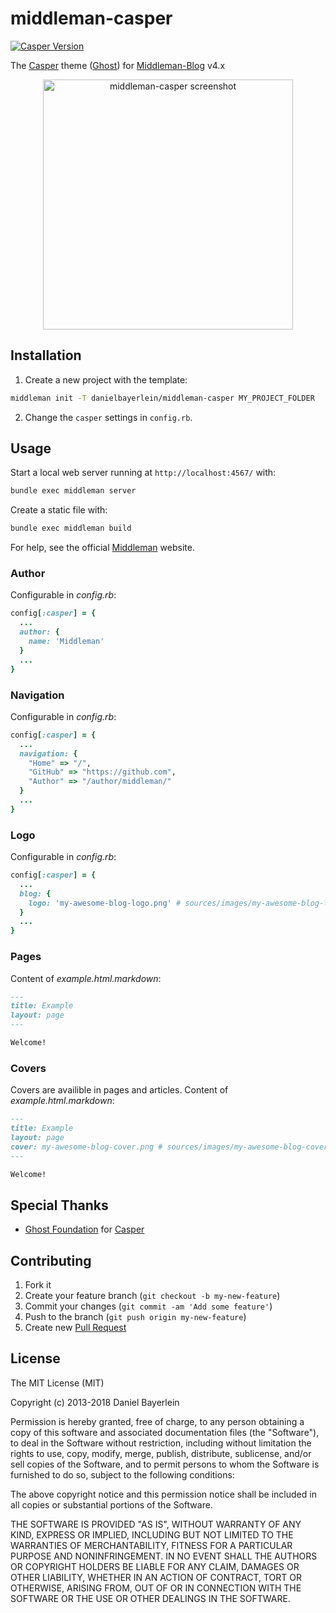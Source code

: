 # middleman-casper

[![Casper Version](https://img.shields.io/badge/Casper-1.4.0-brightgreen.svg?style=flat)](https://github.com/TryGhost/Casper)

The [Casper](https://github.com/TryGhost/Casper) theme
([Ghost](https://github.com/TryGhost/Ghost)) for
[Middleman-Blog](https://middlemanapp.com/basics/blogging/) v4.x

<p align="center">
  <img src="./screenshot.png" width="400" alt="middleman-casper screenshot">
</p>

## Installation

1. Create a new project with the template:

  ```bash
  middleman init -T danielbayerlein/middleman-casper MY_PROJECT_FOLDER
  ```

2. Change the `casper` settings in `config.rb`.

## Usage

Start a local web server running at `http://localhost:4567/` with:

```bash
bundle exec middleman server
```

Create a static file with:

```bash
bundle exec middleman build
```

For help, see the official [Middleman](https://middlemanapp.com) website.

### Author

Configurable in *config.rb*:

```ruby
config[:casper] = {
  ...
  author: {
    name: 'Middleman'
  }
  ...
}
```

### Navigation

Configurable in *config.rb*:

```ruby
config[:casper] = {
  ...
  navigation: {
    "Home" => "/",
    "GitHub" => "https://github.com",
    "Author" => "/author/middleman/"
  }
  ...
}
```

### Logo

Configurable in *config.rb*:

```ruby
config[:casper] = {
  ...
  blog: {
    logo: 'my-awesome-blog-logo.png' # sources/images/my-awesome-blog-logo.png
  }
  ...
}
```

### Pages

Content of *example.html.markdown*:

```markdown
---
title: Example
layout: page
---

Welcome!
```

### Covers

Covers are availible in pages and articles. Content of *example.html.markdown*:

```markdown
---
title: Example
layout: page
cover: my-awesome-blog-cover.png # sources/images/my-awesome-blog-cover.png
---

Welcome!
```

## Special Thanks

* [Ghost Foundation](https://github.com/TryGhost/Ghost) for
  [Casper](https://github.com/TryGhost/Casper)

## Contributing

1. Fork it
2. Create your feature branch (`git checkout -b my-new-feature`)
3. Commit your changes (`git commit -am 'Add some feature'`)
4. Push to the branch (`git push origin my-new-feature`)
5. Create new [Pull Request](../../pull/new/master)

## License

The MIT License (MIT)

Copyright (c) 2013-2018 Daniel Bayerlein

Permission is hereby granted, free of charge, to any person obtaining a copy
of this software and associated documentation files (the "Software"), to deal
in the Software without restriction, including without limitation the rights
to use, copy, modify, merge, publish, distribute, sublicense, and/or sell
copies of the Software, and to permit persons to whom the Software is
furnished to do so, subject to the following conditions:

The above copyright notice and this permission notice shall be included in
all copies or substantial portions of the Software.

THE SOFTWARE IS PROVIDED "AS IS", WITHOUT WARRANTY OF ANY KIND, EXPRESS OR
IMPLIED, INCLUDING BUT NOT LIMITED TO THE WARRANTIES OF MERCHANTABILITY,
FITNESS FOR A PARTICULAR PURPOSE AND NONINFRINGEMENT. IN NO EVENT SHALL THE
AUTHORS OR COPYRIGHT HOLDERS BE LIABLE FOR ANY CLAIM, DAMAGES OR OTHER
LIABILITY, WHETHER IN AN ACTION OF CONTRACT, TORT OR OTHERWISE, ARISING FROM,
OUT OF OR IN CONNECTION WITH THE SOFTWARE OR THE USE OR OTHER DEALINGS IN
THE SOFTWARE.
